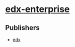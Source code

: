 # [edx-enterprise](https://pypi.org/project/edx-enterprise)



## Publishers
- [edx](https://pypi.org/user/edx)

